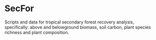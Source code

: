 SecFor
======
Scripts and data for tropical secondary forest recovery analysis, specifically: above and belowground biomass, soil carbon, plant species richness and plant composition.

